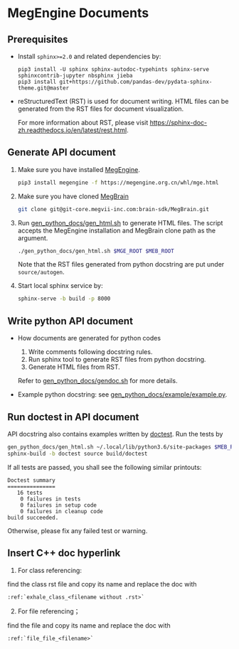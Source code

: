 # MegEngine Documents

## Prerequisites

- Install `sphinx>=2.0` and related dependencies by:
    ```
    pip3 install -U sphinx sphinx-autodoc-typehints sphinx-serve sphinxcontrib-jupyter nbsphinx jieba
    pip3 install git+https://github.com/pandas-dev/pydata-sphinx-theme.git@master
    ```
- reStructuredText (RST) is used for document writing. HTML files can be generated from the RST files for document visualization.

    For more information about RST, please visit https://sphinx-doc-zh.readthedocs.io/en/latest/rest.html.

## Generate API document

1. Make sure you have installed [MegEngine](https://github.com/MegEngine/MegEngine).

    ```bash
    pip3 install megengine -f https://megengine.org.cn/whl/mge.html
    ```

2. Make sure you have cloned [MegBrain](https://git-core.megvii-inc.com/brain-sdk/MegBrain)

    ```bash
    git clone git@git-core.megvii-inc.com:brain-sdk/MegBrain.git
    ```

3. Run [gen_python_docs/gen_html.sh](gen_python_docs/gendoc.sh) to generate HTML files.
    The script accepts the MegEngine installation and MegBrain clone path as the argument.

    ```bash
    ./gen_python_docs/gen_html.sh $MGE_ROOT $MEB_ROOT
    ```

    Note that the RST files generated from python docstring are put under `source/autogen`.

4. Start local sphinx service by:
    ```bash
    sphinx-serve -b build -p 8000
    ```

## Write python API document

* How documents are generated for python codes
    1. Write comments following docstring rules.
    2. Run sphinx tool to generate RST files from python docstring.
    3. Generate HTML files from RST.

    Refer to [gen_python_docs/gendoc.sh](gen_python_docs/gendoc.sh) for more details.

* Example python docstring: see [gen_python_docs/example/example.py](gen_python_docs/example/example.py).

## Run doctest in API document

API docstring also contains examples written by [doctest](https://docs.python.org/3/library/doctest.html). Run the tests by

```bash
gen_python_docs/gen_html.sh ~/.local/lib/python3.6/site-packages $MEB_ROOT
sphinx-build -b doctest source build/doctest
```

If all tests are passed, you shall see the following similar printouts:

```
Doctest summary
===============
   16 tests
    0 failures in tests
    0 failures in setup code
    0 failures in cleanup code
build succeeded.
```

Otherwise, please fix any failed test or warning.

## Insert C++ doc hyperlink

1. For class referencing:

find the class rst file and copy its name and replace the doc with
```
:ref:`exhale_class_<filename without .rst>`
```

2. For file referencing；

find the file and copy its name and replace the doc with
```
:ref:`file_file_<filename>`
```